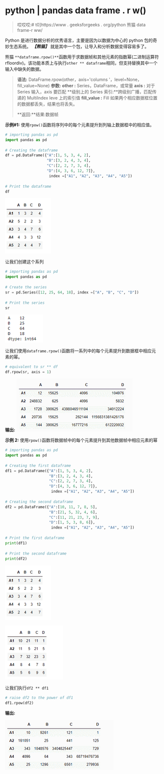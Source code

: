 # python | pandas data frame . r w()

> 哎哎哎:# t0]https://www . geeksforgeeks . org/python 熊猫 data frame-r ww/

Python 是进行数据分析的优秀语言，主要是因为以数据为中心的 python 包的奇妙生态系统。 ***【熊猫】*** 就是其中一个包，让导入和分析数据变得容易多了。

熊猫 `**dataframe.rpow()**`函数用于求数据帧和其他元素的指数幂(二进制运算符 rfloordiv)。该功能本质上与执行`other ** dataframe`相同，但支持替换其中一个输入中缺失的数据。

> **语法:** DataFrame.rpow(other，axis='columns '，level=None，fill_value=None)
> **参数:**
> **other :** Series，DataFrame，或常量
> **axis :** 对于 Series 输入，axis 要匹配
> **级别上的 Series 索引:**跨级别广播，匹配传递的 MultiIndex leve 上的索引值
> **fill_value :** Fill 如果两个相应数据框位置的数据都丢失，结果也将丢失。
> 
> **返回:**结果:数据帧

**示例#1:** 使用`rpow()`函数将序列中的每个元素提升到列轴上数据框中的相应值。

```py
# importing pandas as pd
import pandas as pd

# Creating the dataframe 
df = pd.DataFrame({"A":[1, 5, 3, 4, 2],
                   "B":[3, 2, 4, 3, 4], 
                   "C":[2, 2, 7, 3, 4], 
                   "D":[4, 3, 6, 12, 7]},
                    index =["A1", "A2", "A3", "A4", "A5"])

# Print the dataframe
df
```

![](img/e3baabcb070182605e75dbca5770baab.png)

让我们创建这个系列

```py
# importing pandas as pd
import pandas as pd

# Create the series
sr = pd.Series([12, 25, 64, 18], index =["A", "B", "C", "D"])

# Print the series
sr
```

![](img/a558e26fcf69fbbe10312e5e1070fd43.png)

让我们使用`dataframe.rpow()`函数将一系列中的每个元素提升到数据框中相应元素的幂。

```py
# equivalent to sr ** df
df.rpow(sr, axis = 1)
```

**输出:**
![](img/d917b679caf95f5d23122f1fd9a6c3eb.png)

**示例 2:** 使用`rpow()`函数将数据帧中的每个元素提升到其他数据帧中相应元素的幂

```py
# importing pandas as pd
import pandas as pd

# Creating the first dataframe 
df1 = pd.DataFrame({"A":[1, 5, 3, 4, 2],
                    "B":[3, 2, 4, 3, 4],
                    "C":[2, 2, 7, 3, 4],
                    "D":[4, 3, 6, 12, 7]},
                     index =["A1", "A2", "A3", "A4", "A5"])

# Creating the second dataframe
df2 = pd.DataFrame({"A":[10, 11, 7, 8, 5],
                    "B":[21, 5, 32, 4, 6],
                    "C":[11, 21, 23, 7, 9],
                    "D":[1, 5, 3, 8, 6]}, 
                     index =["A1", "A2", "A3", "A4", "A5"])

# Print the first dataframe
print(df1)

# Print the second dataframe
print(df2)
```

![](img/e3baabcb070182605e75dbca5770baab.png)

![](img/c6c622821d13240e629dfaf3701d6166.png)

让我们执行`df2 ** df1`

```py
# raise df2 to the power of df1
df1.rpow(df2)
```

**输出:**

![](img/4b13b917bdfd72c42b46ed8e947cdd2c.png)